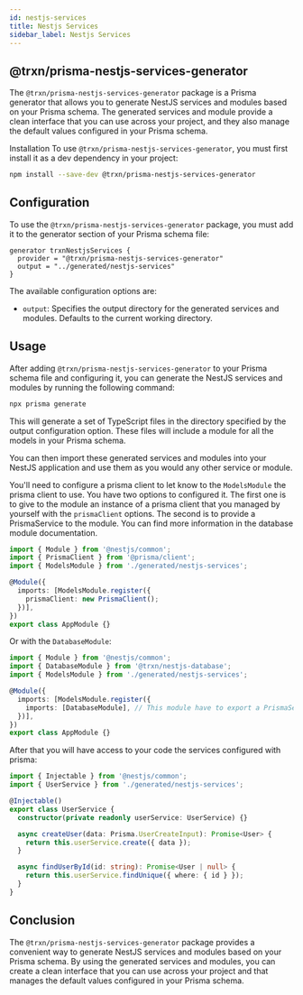 ```yaml
---
id: nestjs-services
title: Nestjs Services
sidebar_label: Nestjs Services
---
```


## @trxn/prisma-nestjs-services-generator

The `@trxn/prisma-nestjs-services-generator` package is a Prisma generator that allows you to generate NestJS services and modules based on your Prisma schema. The generated services and module provide a clean interface that you can use across your project, and they also manage the default values configured in your Prisma schema.

Installation
To use `@trxn/prisma-nestjs-services-generator`, you must first install it as a dev dependency in your project:

```bash
npm install --save-dev @trxn/prisma-nestjs-services-generator
```

## Configuration

To use the `@trxn/prisma-nestjs-services-generator` package, you must add it to the generator section of your Prisma schema file:

```prisma
generator trxnNestjsServices {
  provider = "@trxn/prisma-nestjs-services-generator"
  output = "../generated/nestjs-services"
}
```

The available configuration options are:

* `output`: Specifies the output directory for the generated services and modules. Defaults to the current working directory.

## Usage

After adding `@trxn/prisma-nestjs-services-generator` to your Prisma schema file and configuring it, you can generate the NestJS services and modules by running the following command:

```bash
npx prisma generate
```

This will generate a set of TypeScript files in the directory specified by the output configuration option. These files will include a module for all the models in your Prisma schema.

You can then import these generated services and modules into your NestJS application and use them as you would any other service or module.

You'll need to configure a prisma client to let know to the `ModelsModule` the prisma client to use. You have two options to
configured it. The first one is to give to the module an instance of a prisma client that you managed by yourself with the
`prismaClient` options. The second is to provide a PrismaService to the module. You can find more information in the
database module documentation.

```ts
import { Module } from '@nestjs/common';
import { PrismaClient } from '@prisma/client';
import { ModelsModule } from './generated/nestjs-services';

@Module({
  imports: [ModelsModule.register({
    prismaClient: new PrismaClient();
  })],
})
export class AppModule {}
```

Or with the `DatabaseModule`:

```ts
import { Module } from '@nestjs/common';
import { DatabaseModule } from '@trxn/nestjs-database';
import { ModelsModule } from './generated/nestjs-services';

@Module({
  imports: [ModelsModule.register({
    imports: [DatabaseModule], // This module have to export a PrismaService from '@trxn/nestjs-database' module
  })],
})
export class AppModule {}
```

After that you will have access to your code the services configured with prisma:

```ts
import { Injectable } from '@nestjs/common';
import { UserService } from './generated/nestjs-services';

@Injectable()
export class UserService {
  constructor(private readonly userService: UserService) {}

  async createUser(data: Prisma.UserCreateInput): Promise<User> {
    return this.userService.create({ data });
  }

  async findUserById(id: string): Promise<User | null> {
    return this.userService.findUnique({ where: { id } });
  }
}
```

## Conclusion

The `@trxn/prisma-nestjs-services-generator` package provides a convenient way to generate NestJS services and modules based on your Prisma schema. By using the generated services and modules, you can create a clean interface that you can use across your project and that manages the default values configured in your Prisma schema.
